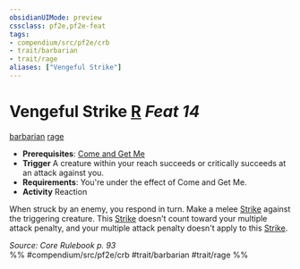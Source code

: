 ```yaml
---
obsidianUIMode: preview
cssclass: pf2e,pf2e-feat
tags:
- compendium/src/pf2e/crb
- trait/barbarian
- trait/rage
aliases: ["Vengeful Strike"]
---
```

# Vengeful Strike  [R](/rules/core-rulebook/chapter-9-playing-the-game.md#Actions "Reaction") *Feat 14*  
[barbarian](/rules/traits/barbarian.md)  [rage](/rules/traits/rage.md)  

- **Prerequisites**: [Come and Get Me](/compendium/feats/come-and-get-me.md)
- **Trigger** A creature within your reach succeeds or critically succeeds at an attack against you.
- **Requirements**: You're under the effect of Come and Get Me.
- **Activity** Reaction

When struck by an enemy, you respond in turn. Make a melee [Strike](/rules/actions/strike.md) against the triggering creature. This [Strike](/rules/actions/strike.md) doesn't count toward your multiple attack penalty, and your multiple attack penalty doesn't apply to this [Strike](/rules/actions/strike.md).

*Source: Core Rulebook p. 93*  
%% #compendium/src/pf2e/crb #trait/barbarian #trait/rage %%